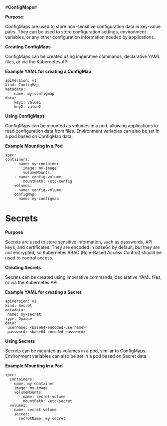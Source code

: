 #**ConfigMaps**#

**Purpose**:

ConfigMaps are used to store non-sensitive configuration data in key-value pairs.
They can be used to store configuration settings, environment variables, or any other configuration information needed by applications.

**Creating ConfigMaps**

ConfigMaps can be created using imperative commands, declarative YAML files, or via the Kubernetes API.

**Example YAML for creating a ConfigMap**

	apiVersion: v1
	kind: ConfigMap
	metadata:
  		name: my-configmap
	data:
  		key1: value1
  		key2: value2

**Using ConfigMaps**

ConfigMaps can be mounted as volumes in a pod, allowing applications to read configuration data from files.
Environment variables can also be set in a pod based on ConfigMap data.

**Example Mounting in a Pod**


	spec:
  	containers:
  		- name: my-container
    		image: my-image
    		volumeMounts:
    	- name: config-volume
      		mountPath: /etc/config
		volumes:
		- name: config-volume
  		configMap:
    	  name: my-configmap




# **Secrets** #

**Purpose**

Secrets are used to store sensitive information, such as passwords, API keys, and certificates.
They are encoded in base64 by default, but they are not encrypted, so Kubernetes RBAC (Role-Based Access Control) should be used to control access.

**Creating Secrets**

Secrets can be created using imperative commands, declarative YAML files, or via the Kubernetes API.

**Example YAML for creating a Secret**

	apiVersion: v1
	kind: Secret
	metadata:
 	 name: my-secret
	type: Opaque
	data:
 	 username: <base64-encoded-username>
 	 password: <base64-encoded-password>

**Using Secrets**

Secrets can be mounted as volumes in a pod, similar to ConfigMaps.
Environment variables can also be set in a pod based on Secret data.

**Example Mounting in a Pod**


	spec:
  	  containers:
  	  - name: my-container
        image: my-image
        volumeMounts:
          - name: secret-volume
            mountPath: /etc/secret
	  volumes:
	  - name: secret-volume
  	    secret:
          secretName: my-secret